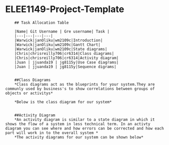 # ELEE1149-Project-Template
        ## Task Allocation Table

        |Name| Git Username | Gre username| Task |
        |---|---|---|---|
        |Warwick|janOliku|wm2109c|Introduction|
        |Warwick|janOliku|wm2109c|Gantt Chart|
        |Warwick|janOliku|wm2109c|State diagrams|
        |Chris|chrisreilly706|cr6314|Class diagrams|
        |Chris|chrisreilly706|cr6314|Activity diagram|
        |Juan | jjuanda19 | jg8115y|Use Case diagrams|
        |Juan | jjuanda19 | jg8115y|Sequence digrams|


        ##Class Diagrams
        *Class diagrams act as the blueprints for your system.They are communly used by business's to show correlations between groups of objects or activitys*

        *Below is the class diagram for our system*


        ##Activity Diagram
        *An activity diagram is similar to a state diagram in which it shows the flow of a system in less technical term. In an activty diagram you can see where and how errors can be corrected and how each part will work in to the overall system *
        *The activity diagrams for our system can be shown below*
